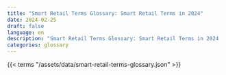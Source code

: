 ```yaml
---
title: "Smart Retail Terms Glossary: Smart Retail Terms in 2024"  
date: 2024-02-25
draft: false
language: en
description: "Smart Retail Terms Glossary: Smart Retail Terms in 2024 | Smart Retail Terms Glossary"
categories: glossary
---
```


{{< terms "/assets/data/smart-retail-terms-glossary.json" >}}